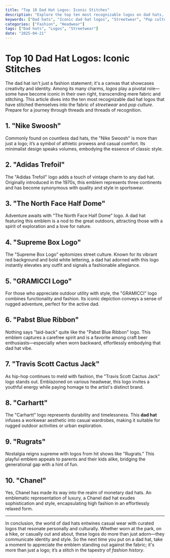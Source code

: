 ```yaml
---
title: "Top 10 Dad Hat Logos: Iconic Stitches"
description: "Explore the top ten most recognizable logos on dad hats, from subtle to bold, and their impact on streetwear and pop culture."
keywords: ["Dad hats", "Iconic dad hat logos", "Streetwear", "Pop culture"]
categories: ["Fashion", "Headwear"]
tags: ["Dad hats", "Logos", "Streetwear"]
date: "2025-04-21"
---
```


# Top 10 Dad Hat Logos: Iconic Stitches

The dad hat isn't just a fashion statement; it's a canvas that showcases creativity and identity. Among its many charms, *logos* play a pivotal role—some have become iconic in their own right, transcending mere fabric and stitching. This article dives into the ten most recognizable dad hat logos that have stitched themselves into the fabric of *streetwear* and *pop culture*. Prepare for a journey through threads and threads of recognition.

## 1. "Nike Swoosh"

Commonly found on countless dad hats, the "Nike Swoosh" is more than just a logo; it’s a symbol of athletic prowess and casual comfort. Its minimalist design speaks volumes, embodying the essence of classic style.

## 2. "Adidas Trefoil"

The "Adidas Trefoil" logo adds a touch of vintage charm to any dad hat. Originally introduced in the 1970s, this emblem represents three continents and has become synonymous with quality and style in sportswear.

## 3. "The North Face Half Dome"

Adventure awaits with "The North Face Half Dome" logo. A dad hat featuring this emblem is a nod to the great outdoors, attracting those with a spirit of exploration and a love for nature.

## 4. "Supreme Box Logo"

The "Supreme Box Logo" epitomizes street culture. Known for its vibrant red background and bold white lettering, a dad hat adorned with this logo instantly elevates any outfit and signals a fashionable allegiance.

## 5. "GRAMICCI Logo"

For those who appreciate outdoor utility with style, the "GRAMICCI" logo combines functionality and fashion. Its iconic depiction conveys a sense of rugged adventure, perfect for the active dad.

## 6. "Pabst Blue Ribbon"

Nothing says "laid-back" quite like the "Pabst Blue Ribbon" logo. This emblem captures a carefree spirit and is a favorite among craft beer enthusiasts—especially when worn backward, effortlessly embodying that dad hat vibe.

## 7. "Travis Scott Cactus Jack"

As hip-hop continues to meld with fashion, the "Travis Scott Cactus Jack" logo stands out. Emblazoned on various headwear, this logo invites a youthful energy while paying homage to the artist's distinct brand.

## 8. "Carhartt"

The "Carhartt" logo represents durability and timelessness. This **dad hat** infuses a workwear aesthetic into casual wardrobes, making it suitable for rugged outdoor activities or urban exploration.

## 9. "Rugrats"

Nostalgia reigns supreme with logos from hit shows like "Rugrats." This playful emblem appeals to parents and their kids alike, bridging the generational gap with a hint of fun.

## 10. "Chanel"

Yes, Chanel has made its way into the realm of monetary dad hats. An emblematic representation of luxury, a Chanel dad hat exudes sophistication and style, encapsulating high fashion in an effortlessly relaxed form.

---

In conclusion, the world of dad hats entwines casual wear with curated logos that resonate personally and culturally. Whether worn at the park, on a hike, or casually out and about, these logos do more than just adorn—they communicate identity and style. So the next time you put on a dad hat, take a moment to appreciate the emblem standing out against the fabric; it's more than just a logo; it’s a stitch in the tapestry of *fashion history*.